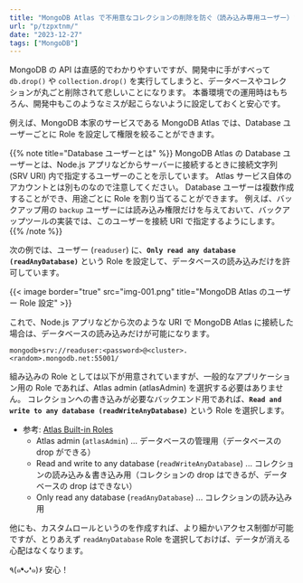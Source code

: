 ```yaml
---
title: "MongoDB Atlas で不用意なコレクションの削除を防ぐ（読み込み専用ユーザー）"
url: "p/tzpxtnm/"
date: "2023-12-27"
tags: ["MongoDB"]
---
```


MongoDB の API は直感的でわかりやすいですが、開発中に手がすべって `db.drop()` や `collection.drop()` を実行してしまうと、データベースやコレクションが丸ごと削除されて悲しいことになります。
本番環境での運用時はもちろん、開発中もこのようなミスが起こらないように設定しておくと安心です。

例えば、MongoDB 本家のサービスである MongoDB Atlas では、Database ユーザーごとに Role を設定して権限を絞ることができます。

{{% note title="Database ユーザーとは" %}}
MongoDB Atlas の Database ユーザーとは、Node.js アプリなどからサーバーに接続するときに接続文字列 (SRV URI) 内で指定するユーザーのことを示しています。
Atlas サービス自体のアカウントとは別ものなので注意してください。
Database ユーザーは複数作成することができ、用途ごとに Role を割り当てることができます。
例えば、バックアップ用の `backup` ユーザーには読み込み権限だけを与えておいて、バックアップツールの実装では、このユーザーを接続 URI で指定するようにします。
{{% /note %}}

次の例では、ユーザー (`readuser`) に、__`Only read any database (readAnyDatabase)`__ という Role を設定して、データベースの読み込みだけを許可しています。

{{< image border="true" src="img-001.png" title="MongoDB Atlas のユーザー Role 設定" >}}

これで、Node.js アプリなどから次のような URI で MongoDB Atlas に接続した場合は、データベースの読み込みだけが可能になります。

```
mongodb+srv://readuser:<password>@<cluster>.<random>.mongodb.net:55001/
```

組み込みの Role としては以下が用意されていますが、一般的なアプリケーション用の Role であれば、Atlas admin (atlasAdmin) を選択する必要はありません。
コレクションへの書き込みが必要なバックエンド用であれば、__`Read and write to any database (readWriteAnyDatabase)`__ という Role を選択します。

- 参考: [Atlas Built-in Roles](https://www.mongodb.com/docs/atlas/security-add-mongodb-users/#built-in-roles)
  - Atlas admin (`atlasAdmin`) ... データベースの管理用（データベースの drop ができる）
  - Read and write to any database (`readWriteAnyDatabase`) ... コレクションの読み込み＆書き込み用（コレクションの drop はできるが、データベースの drop はできない）
  - Only read any database (`readAnyDatabase`) ... コレクションの読み込み用

他にも、カスタムロールというのを作成すれば、より細かいアクセス制御が可能ですが、とりあえず `readAnyDatabase` Role を選択しておけば、データが消える心配はなくなります。

٩(๑❛ᴗ❛๑)۶ 安心！

